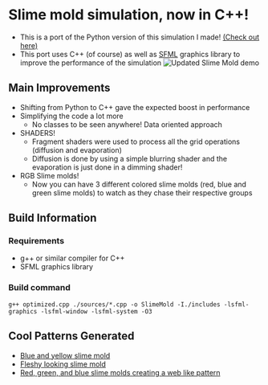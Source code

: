 # Slime mold simulation, now in C++!
- This is a port of the Python version of this simulation I made! [(Check out here)](https://github.com/AhmedBineuro/SlimeMold)
- This port uses C++ (of course) as well as [SFML](https://www.sfml-dev.org/) graphics library to improve the performance of the simulation
![Updated Slime Mold demo](./Updated_Slime_Mold.gif)
## Main Improvements
- Shifting from Python to C++ gave the expected boost in performance
- Simplifying the code a lot more
  - No classes to be seen anywhere! Data oriented approach
- SHADERS!
  - Fragment shaders were used to process all the grid operations (diffusion and evaporation)
  - Diffusion is done by using a simple blurring shader and the evaporation is just done in a dimming shader!
- RGB Slime molds!
  - Now you can have 3 different colored slime molds (red, blue and green slime molds) to watch as they chase their respective groups
## Build Information
### Requirements
- g++ or similar compiler for C++
- SFML graphics library
### Build command
```shell
g++ optimized.cpp ./sources/*.cpp -o SlimeMold -I./includes -lsfml-graphics -lsfml-window -lsfml-system -O3
```
## Cool Patterns Generated
- [Blue and yellow slime mold](./blueNyellow.png)
- [Fleshy looking slime mold](./fleshmold.png)
- [Red, green, and blue slime molds creating a web like pattern](./NEW_WEB_PATTERN.png)

